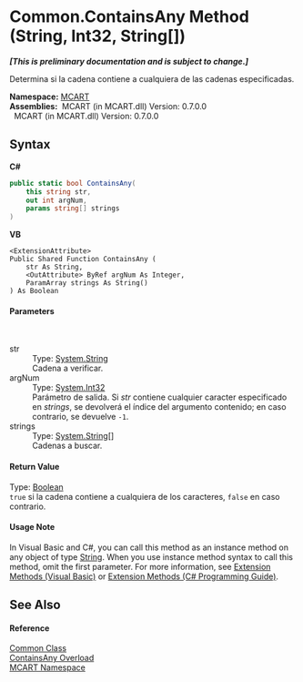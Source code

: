 # Common.ContainsAny Method (String, Int32, String[])
 _**\[This is preliminary documentation and is subject to change.\]**_

Determina si la cadena contiene a cualquiera de las cadenas especificadas.

**Namespace:**&nbsp;<a href="89e7854f-fe6f-d208-fb0c-b17953422852">MCART</a><br />**Assemblies:**&nbsp;&nbsp;MCART (in MCART.dll) Version: 0.7.0.0<br />&nbsp;&nbsp;MCART (in MCART.dll) Version: 0.7.0.0<br />

## Syntax

**C#**<br />
``` C#
public static bool ContainsAny(
	this string str,
	out int argNum,
	params string[] strings
)
```

**VB**<br />
``` VB
<ExtensionAttribute>
Public Shared Function ContainsAny ( 
	str As String,
	<OutAttribute> ByRef argNum As Integer,
	ParamArray strings As String()
) As Boolean
```


#### Parameters
&nbsp;<dl><dt>str</dt><dd>Type: <a href="http://msdn2.microsoft.com/es-es/library/s1wwdcbf" target="_blank">System.String</a><br />Cadena a verificar.</dd><dt>argNum</dt><dd>Type: <a href="http://msdn2.microsoft.com/es-es/library/td2s409d" target="_blank">System.Int32</a><br />Parámetro de salida. Si *str* contiene cualquier caracter especificado en *strings*, se devolverá el índice del argumento contenido; en caso contrario, se devuelve `-1`.</dd><dt>strings</dt><dd>Type: <a href="http://msdn2.microsoft.com/es-es/library/s1wwdcbf" target="_blank">System.String</a>[]<br />Cadenas a buscar.</dd></dl>

#### Return Value
Type: <a href="http://msdn2.microsoft.com/es-es/library/a28wyd50" target="_blank">Boolean</a><br />`true` si la cadena contiene a cualquiera de los caracteres, `false` en caso contrario.

#### Usage Note
In Visual Basic and C#, you can call this method as an instance method on any object of type <a href="http://msdn2.microsoft.com/es-es/library/s1wwdcbf" target="_blank">String</a>. When you use instance method syntax to call this method, omit the first parameter. For more information, see <a href="http://msdn.microsoft.com/en-us/library/bb384936.aspx">Extension Methods (Visual Basic)</a> or <a href="http://msdn.microsoft.com/en-us/library/bb383977.aspx">Extension Methods (C# Programming Guide)</a>.

## See Also


#### Reference
<a href="2fd80ad6-3642-bb7d-ce7a-ef1284d6d716">Common Class</a><br /><a href="e9b68049-65df-b735-b189-a1612dbb18a2">ContainsAny Overload</a><br /><a href="89e7854f-fe6f-d208-fb0c-b17953422852">MCART Namespace</a><br />